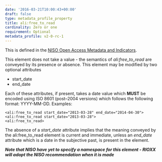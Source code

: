 ```yaml
---
date: '2016-03-21T10:00:43+00:00'
draft: false
type: metadata_profile_property
title: ali:free_to_read
cardinality: Zero or one
requirement: Optional
metadata_profile: v2-0-rc-1
---
```

This is defined in the [NISO Open Access Metadata and Indicators](http://www.niso.org/workrooms/oami/).

This element does not take a value - the semantics of *ali:free_to_read* are conveyed by its presence or absence. This element may be modified by two optional attributes

* start_date
* end_date

Each of these attributes, if present, takes a date value which **MUST** be encoded using ISO 8601 (post&#8211;2004 versions) which follows the following format: YYYY-MM-DD.
Examples:

    <ali:free_to_read start_date="2013-03-28" end_date="2014-04-30">
    <ali:free_to_read start_date="2013-03-28">
    <ali:free_to_read>

The absence of a *start_date* attribute implies that the meaning conveyed by the ali:free_to_read element is current and immediate, unless an *end_date* attribute which is a date in the subjective past, is present in the element.

***Note that NISO have yet to specify a namespace for this element - RIOXX will adopt the NISO recommendation when it is made***
